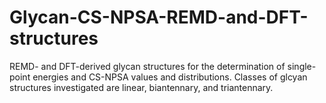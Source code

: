 # Glycan-CS-NPSA-REMD-and-DFT-structures
REMD- and DFT-derived glycan structures for the determination of single-point energies and CS-NPSA values and distributions. Classes of glcyan structures investigated are linear, biantennary, and triantennary.
